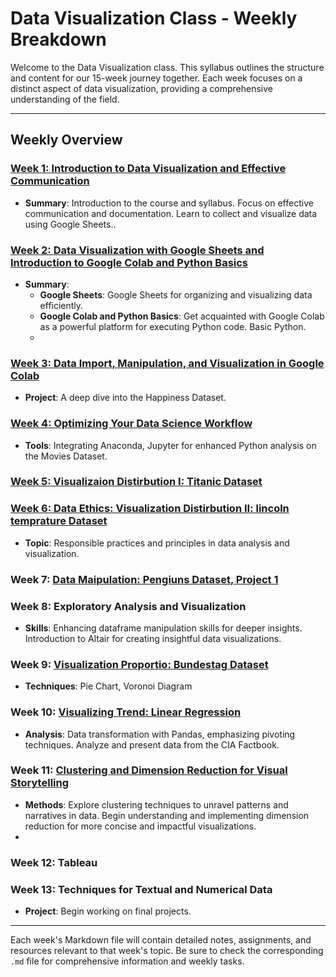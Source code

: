 # Data Visualization Class - Weekly Breakdown

Welcome to the Data Visualization class. This syllabus outlines the structure and content for our 15-week journey together. Each week focuses on a distinct aspect of data visualization, providing a comprehensive understanding of the field.





---

## Weekly Overview

### [Week 1: Introduction to Data Visualization and Effective Communication](week1.md)
- **Summary**: Introduction to the course and syllabus. Focus on effective communication and documentation. Learn to collect and visualize data using Google Sheets..

### [Week 2: Data Visualization with Google Sheets and Introduction to Google Colab and Python Basics](week2.md)
- **Summary**: 
  - **Google Sheets**: Google Sheets for organizing and visualizing data efficiently.
  - **Google Colab and Python Basics**: Get acquainted with Google Colab as a powerful platform for executing Python code. Basic Python.
  - 
### [Week 3: Data Import, Manipulation, and Visualization in Google Colab](Week3.md)
- **Project**: A deep dive into the Happiness Dataset.

### [Week 4: Optimizing Your Data Science Workflow](Week4.md)
- **Tools**: Integrating Anaconda, Jupyter for enhanced Python analysis on the Movies Dataset.

### [Week 5: Visualizaion Distirbution I: Titanic Dataset](week5.md)

### [Week 6: Data Ethics: Visualization Distirbution II: lincoln temprature Dataset](week6.md)
- **Topic**: Responsible practices and principles in data analysis and visualization.

### Week 7: [Data Maipulation: Pengiuns Dataset, Project 1](Week7.md)

### Week 8: Exploratory Analysis and Visualization
- **Skills**: Enhancing dataframe manipulation skills for deeper insights. Introduction to Altair for creating insightful data visualizations.

### Week 9: [Visualization Proportio: Bundestag Dataset](Week9_Visualizing_Proportions.ipynb)
- **Techniques**: Pie Chart, Voronoi Diagram

### Week 10: [Visualizing Trend: Linear Regression](week10.md)
- **Analysis**: Data transformation with Pandas, emphasizing pivoting techniques. Analyze and present data from the CIA Factbook.

### Week 11: [Clustering and Dimension Reduction for Visual Storytelling](Week11_Clustring.ipynb)
- **Methods**: Explore clustering techniques to unravel patterns and narratives in data. Begin understanding and implementing dimension reduction for more concise and impactful visualizations.
- 
### Week 12: Tableau



### Week 13: Techniques for Textual and Numerical Data
- **Project**: Begin working on final projects.

---

Each week's Markdown file will contain detailed notes, assignments, and resources relevant to that week's topic. Be sure to check the corresponding `.md` file for comprehensive information and weekly tasks.

